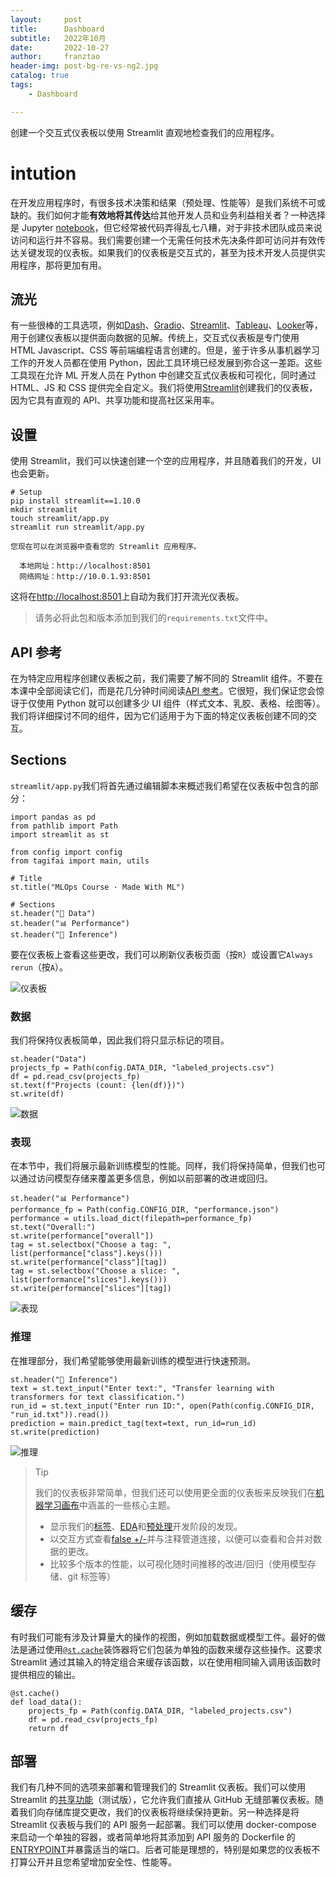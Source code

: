 ```yaml
---
layout:     post
title:      Dashboard
subtitle:   2022年10月
date:       2022-10-27
author:     franztao
header-img: post-bg-re-vs-ng2.jpg
catalog: true
tags:
    - Dashboard

---
```


创建一个交互式仪表板以使用 Streamlit 直观地检查我们的应用程序。

# intution

在开发应用程序时，有很多技术决策和结果（预处理、性能等）是我们系统不可或缺的。我们如何才能**有效地将其传达**给其他开发人员和业务利益相关者？一种选择是 Jupyter [notebook](https://madewithml.com/courses/foundations/notebooks/)，但它经常被代码弄得乱七八糟，对于非技术团队成员来说访问和运行并不容易。我们需要创建一个无需任何技术先决条件即可访问并有效传达关键发现的仪表板。如果我们的仪表板是交互式的，甚至为技术开发人员提供实用程序，那将更加有用。

## 流光

有一些很棒的工具选项，例如[Dash](https://plotly.com/dash/)、[Gradio](https://gradio.app/)、[Streamlit](https://streamlit.io/)、[Tableau](https://www.tableau.com/)、[Looker](https://looker.com/)等，用于创建仪表板以提供面向数据的见解。传统上，交互式仪表板是专门使用 HTML Javascript、CSS 等前端编程语言创建的。但是，鉴于许多从事机器学习工作的开发人员都在使用 Python，因此工具环境已经发展到弥合这一差距。这些工具现在允许 ML 开发人员在 Python 中创建交互式仪表板和可视化，同时通过 HTML、JS 和 CSS 提供完全自定义。我们将使用[Streamlit](https://streamlit.io/)创建我们的仪表板，因为它具有直观的 API、共享功能和提高社区采用率。

## 设置

使用 Streamlit，我们可以快速创建一个空的应用程序，并且随着我们的开发，UI 也会更新。

```
# Setup
pip install streamlit==1.10.0
mkdir streamlit
touch streamlit/app.py
streamlit run streamlit/app.py
```

```
您现在可以在浏览器中查看您的 Streamlit 应用程序。

  本地网址：http://localhost:8501
  网络网址：http://10.0.1.93:8501
```

这将在[http://localhost:8501](http://localhost:8501/)上自动为我们打开流光仪表板。

> 请务必将此包和版本添加到我们的`requirements.txt`文件中。

## API 参考

在为特定应用程序创建仪表板之前，我们需要了解不同的 Streamlit 组件。不要在本课中全部阅读它们，而是花几分钟时间阅读[API 参考](https://docs.streamlit.io/library/api-reference)。它很短，我们保证您会惊讶于仅使用 Python 就可以创建多少 UI 组件（样式文本、乳胶、表格、绘图等）。我们将详细探讨不同的组件，因为它们适用于为下面的特定仪表板创建不同的交互。

## Sections

`streamlit/app.py`我们将首先通过编辑脚本来概述我们希望在仪表板中包含的部分：

```
import pandas as pd
from pathlib import Path
import streamlit as st

from config import config
from tagifai import main, utils
```

```
# Title
st.title("MLOps Course · Made With ML")

# Sections
st.header("🔢 Data")
st.header("📊 Performance")
st.header("🚀 Inference")
```

要在仪表板上查看这些更改，我们可以刷新仪表板页面（按`R`）或设置它`Always rerun`（按`A`）。

![仪表板](https://madewithml.com/static/images/mlops/dashboard/sections.png)

### 数据

我们将保持仪表板简单，因此我们将只显示标记的项目。

```
st.header("Data")
projects_fp = Path(config.DATA_DIR, "labeled_projects.csv")
df = pd.read_csv(projects_fp)
st.text(f"Projects (count: {len(df)})")
st.write(df)
```

![数据](https://madewithml.com/static/images/mlops/dashboard/data.png)

### 表现

在本节中，我们将展示最新训练模型的性能。同样，我们将保持简单，但我们也可以通过访问模型存储来覆盖更多信息，例如以前部署的改进或回归。

```
st.header("📊 Performance")
performance_fp = Path(config.CONFIG_DIR, "performance.json")
performance = utils.load_dict(filepath=performance_fp)
st.text("Overall:")
st.write(performance["overall"])
tag = st.selectbox("Choose a tag: ", list(performance["class"].keys()))
st.write(performance["class"][tag])
tag = st.selectbox("Choose a slice: ", list(performance["slices"].keys()))
st.write(performance["slices"][tag])
```

![表现](https://madewithml.com/static/images/mlops/dashboard/performance.png)

### 推理

在推理部分，我们希望能够使用最新训练的模型进行快速预测。

```
st.header("🚀 Inference")
text = st.text_input("Enter text:", "Transfer learning with transformers for text classification.")
run_id = st.text_input("Enter run ID:", open(Path(config.CONFIG_DIR, "run_id.txt")).read())
prediction = main.predict_tag(text=text, run_id=run_id)
st.write(prediction)

```

![推理](https://madewithml.com/static/images/mlops/dashboard/inference.png)

> Tip
> 
> 我们的仪表板非常简单，但我们还可以使用更全面的仪表板来反映我们在[机器学习画布](https://madewithml.com/static/templates/ml-canvas.pdf)中涵盖的一些核心主题。
> 
> - 显示我们的[标签](https://madewithml.com/courses/mlops/labeling/)、[EDA](https://madewithml.com/courses/mlops/exploratory-data-analysis/)和[预处理](https://madewithml.com/courses/mlops/preprocessing/)开发阶段的发现。
> - 以交互方式查看[false +/-](https://madewithml.com/courses/mlops/evaluation/#confusion-matrix)并与注释管道连接，以便可以查看和合并对数据的更改。
> - 比较多个版本的性能，以可视化随时间推移的改进/回归（使用模型存储、git 标签等）



## 缓存

有时我们可能有涉及计算量大的操作的视图，例如加载数据或模型工件。最好的做法是通过使用[`@st.cache`](https://docs.streamlit.io/library/api-reference/performance/st.cache)装饰器将它们包装为单独的函数来缓存这些操作。这要求 Streamlit 通过其输入的特定组合来缓存该函数，以在使用相同输入调用该函数时提供相应的输出。

```
@st.cache()
def load_data():
    projects_fp = Path(config.DATA_DIR, "labeled_projects.csv")
    df = pd.read_csv(projects_fp)
    return df

```

## 部署

我们有几种不同的选项来部署和管理我们的 Streamlit 仪表板。我们可以使用 Streamlit 的[共享功能](https://blog.streamlit.io/introducing-streamlit-sharing/)（测试版），它允许我们直接从 GitHub 无缝部署仪表板。随着我们向存储库提交更改，我们的仪表板将继续保持更新。另一种选择是将 Streamlit 仪表板与我们的 API 服务一起部署。我们可以使用 docker-compose 来启动一个单独的容器，或者简单地将其添加到 API 服务的 Dockerfile 的[ENTRYPOINT](https://docs.docker.com/engine/reference/builder/#entrypoint)并暴露适当的端口。后者可能是理想的，特别是如果您的仪表板不打算公开并且您希望增加安全性、性能等。